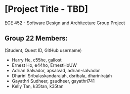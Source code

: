 # [Project Title - TBD]
ECE 452 - Software Design and Architecture Group Project

## Group 22 Members:
(Student, Quest ID, GitHub username)
- Harry He, c55he, gallost
- Ernest Ho, e44ho, ErnestHoUW
- Adrian Salvador, apsalvad, adrian-salvador
- Dharini Sribalaskandarajah, dsribala, dharinirajah
- Gayathri Sudheer, gsudheer, gayathri741
- Kelly Tan, k35tan, k35tan